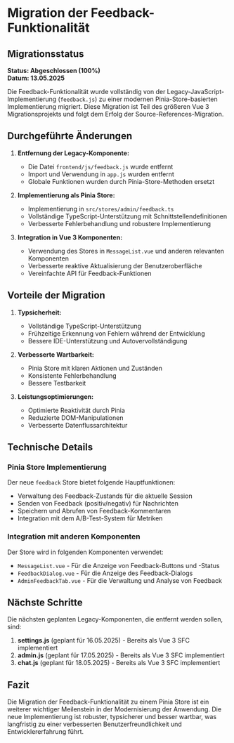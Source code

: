 # Migration der Feedback-Funktionalität

## Migrationsstatus

**Status: Abgeschlossen (100%)**  
**Datum: 13.05.2025**

Die Feedback-Funktionalität wurde vollständig von der Legacy-JavaScript-Implementierung (`feedback.js`) zu einer modernen Pinia-Store-basierten Implementierung migriert. Diese Migration ist Teil des größeren Vue 3 Migrationsprojekts und folgt dem Erfolg der Source-References-Migration.

## Durchgeführte Änderungen

1. **Entfernung der Legacy-Komponente:**
   - Die Datei `frontend/js/feedback.js` wurde entfernt
   - Import und Verwendung in `app.js` wurden entfernt
   - Globale Funktionen wurden durch Pinia-Store-Methoden ersetzt

2. **Implementierung als Pinia Store:**
   - Implementierung in `src/stores/admin/feedback.ts`
   - Vollständige TypeScript-Unterstützung mit Schnittstellendefinitionen
   - Verbesserte Fehlerbehandlung und robustere Implementierung

3. **Integration in Vue 3 Komponenten:**
   - Verwendung des Stores in `MessageList.vue` und anderen relevanten Komponenten
   - Verbesserte reaktive Aktualisierung der Benutzeroberfläche
   - Vereinfachte API für Feedback-Funktionen

## Vorteile der Migration

1. **Typsicherheit:**
   - Vollständige TypeScript-Unterstützung
   - Frühzeitige Erkennung von Fehlern während der Entwicklung
   - Bessere IDE-Unterstützung und Autovervollständigung

2. **Verbesserte Wartbarkeit:**
   - Pinia Store mit klaren Aktionen und Zuständen
   - Konsistente Fehlerbehandlung
   - Bessere Testbarkeit

3. **Leistungsoptimierungen:**
   - Optimierte Reaktivität durch Pinia
   - Reduzierte DOM-Manipulationen
   - Verbesserte Datenflussarchitektur

## Technische Details

### Pinia Store Implementierung

Der neue `feedback` Store bietet folgende Hauptfunktionen:

- Verwaltung des Feedback-Zustands für die aktuelle Session
- Senden von Feedback (positiv/negativ) für Nachrichten
- Speichern und Abrufen von Feedback-Kommentaren
- Integration mit dem A/B-Test-System für Metriken

### Integration mit anderen Komponenten

Der Store wird in folgenden Komponenten verwendet:

- `MessageList.vue` - Für die Anzeige von Feedback-Buttons und -Status
- `FeedbackDialog.vue` - Für die Anzeige des Feedback-Dialogs 
- `AdminFeedbackTab.vue` - Für die Verwaltung und Analyse von Feedback

## Nächste Schritte

Die nächsten geplanten Legacy-Komponenten, die entfernt werden sollen, sind:

1. **settings.js** (geplant für 16.05.2025) - Bereits als Vue 3 SFC implementiert
2. **admin.js** (geplant für 17.05.2025) - Bereits als Vue 3 SFC implementiert
3. **chat.js** (geplant für 18.05.2025) - Bereits als Vue 3 SFC implementiert

## Fazit

Die Migration der Feedback-Funktionalität zu einem Pinia Store ist ein weiterer wichtiger Meilenstein in der Modernisierung der Anwendung. Die neue Implementierung ist robuster, typsicherer und besser wartbar, was langfristig zu einer verbesserten Benutzerfreundlichkeit und Entwicklererfahrung führt.